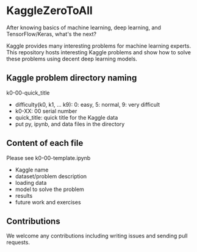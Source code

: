 # KaggleZeroToAll

After knowing basics of machine learning, deep learning, and TensorFlow/Keras, what's the next?

Kaggle provides many interesting problems for machine learning experts. 
This repository hosts interesting Kaggle problems and show how to solve these problems using decent deep learning models.

## Kaggle problem directory naming 
k0-00-quick_title

* difficulty(k0, k1, ... k9): 0: easy, 5: normal, 9: very difficult
* k0-XX: 00 serial number
* quick_title: quick title for the Kaggle data
* put py, ipynb, and data files in the directory

## Content of each file
Please see k0-00-template.ipynb

* Kaggle name
* dataset/problem description
* loading data
* model to solve the problem
* results
* future work and exercises

 ## Contributions
 We welcome any contributions including writing issues and sending pull requests.
